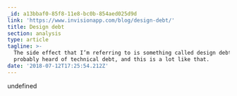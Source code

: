 ```yaml
---
_id: a13bbaf0-85f8-11e8-bc0b-854aed025d9d
link: 'https://www.invisionapp.com/blog/design-debt/'
title: Design debt
section: analysis
type: article
tagline: >-
  The side effect that I’m referring to is something called design debt. You’ve
  probably heard of technical debt, and this is a lot like that.
date: '2018-07-12T17:25:54.212Z'
---
```

undefined
